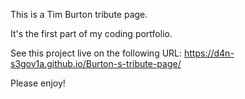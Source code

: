 This is a Tim Burton tribute page.

It's the first part of my coding portfolio.

See this project  live on the following URL: https://d4n-s3gov1a.github.io/Burton-s-tribute-page/

Please enjoy!

